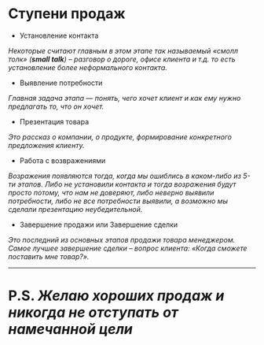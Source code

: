 # Ступени продаж
* Установление контакта

_Некоторые считают главным в этом этапе так называемый «смолл толк» (**small talk**) – разговор о дороге, офисе клиента и т.д. то есть установление более неформального контакта._
* Выявление потребности

_Главная задача этапа — понять, чего хочет клиент и как ему нужно предлагать то, что он хочет._ 
* Презентация товара

_Это рассказ о компании, о продукте, формирование конкретного предложения клиенту._
* Работа с возвражениями
 
_Возражения появляются тогда, когда мы ошиблись в каком-либо из 5-ти этапов. Либо не установили контакта и тогда возражения будут просто потому, что нам не доверяют, либо неверно выявили потребности, либо не все потребности выявили, а возможно мы сделали презентацию неубедительной._ 

* Завершение продажи или Завершение сделки

_Это последний из основных этапов продажи товара менеджером. Самое лучшее завершение сделки – вопрос клиента: «Когда сможете поставить мне товар?»._


- - -

# P.S.  _Желаю хороших продаж и никогда не отступать от намечанной цели_ 